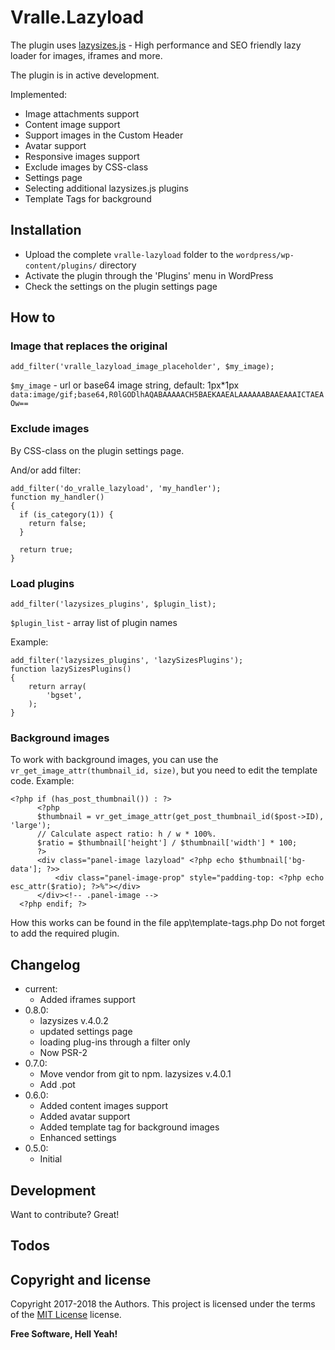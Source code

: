 # Vralle.Lazyload
The plugin uses [lazysizes.js](https://github.com/aFarkas/lazysizes) - High performance and SEO friendly lazy loader for images, iframes and more.

The plugin is in active development.

Implemented:
  - Image attachments support
  - Content image support
  - Support images in the Custom Header
  - Avatar support
  - Responsive images support
  - Exclude images by CSS-class
  - Settings page
  - Selecting additional lazysizes.js plugins
  - Template Tags for background

## Installation

* Upload the complete `vralle-lazyload` folder to the `wordpress/wp-content/plugins/` directory
* Activate the plugin through the 'Plugins' menu in WordPress
* Check the settings on the plugin settings page

## How to

### Image that replaces the original
```
add_filter('vralle_lazyload_image_placeholder', $my_image);
```
`$my_image` - url or base64 image string,
default: 1px*1px `data:image/gif;base64,R0lGODlhAQABAAAAACH5BAEKAAEALAAAAAABAAEAAAICTAEAOw==`

### Exclude images

By CSS-class on the plugin settings page.

And/or add filter:
```
add_filter('do_vralle_lazyload', 'my_handler');
function my_handler()
{
  if (is_category(1)) {
    return false;
  }

  return true;
}
```

### Load plugins
```
add_filter('lazysizes_plugins', $plugin_list);
```
`$plugin_list` - array list of plugin names

Example:
```
add_filter('lazysizes_plugins', 'lazySizesPlugins');
function lazySizesPlugins()
{
    return array(
        'bgset',
    );
}
```

### Background images
To work with background images, you can use the `vr_get_image_attr(thumbnail_id, size)`, but you need to edit the template code.
Example:
```
<?php if (has_post_thumbnail()) : ?>
      <?php
      $thumbnail = vr_get_image_attr(get_post_thumbnail_id($post->ID), 'large');
      // Calculate aspect ratio: h / w * 100%.
      $ratio = $thumbnail['height'] / $thumbnail['width'] * 100;
      ?>
      <div class="panel-image lazyload" <?php echo $thumbnail['bg-data']; ?>>
          <div class="panel-image-prop" style="padding-top: <?php echo esc_attr($ratio); ?>%"></div>
      </div><!-- .panel-image -->
  <?php endif; ?>
```
How this works can be found in the file app\template-tags.php
Do not forget to add the required plugin.

## Changelog

- current:
  - Added iframes support
- 0.8.0:
  - lazysizes v.4.0.2
  - updated settings page
  - loading plug-ins through a filter only
  - Now PSR-2
- 0.7.0:
  - Move vendor from git to npm. lazysizes v.4.0.1
  - Add .pot
- 0.6.0:
  - Added content images support
  - Added avatar support
  - Added template tag for background images
  - Enhanced settings
- 0.5.0:
  - Initial

## Development

Want to contribute? Great!

## Todos

## Copyright and license

Copyright 2017-2018 the Authors. This project is licensed under the terms of the [MIT License](LICENSE.txt) license.

**Free Software, Hell Yeah!**
